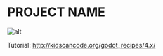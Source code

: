 # PROJECT NAME

![alt](http://kidscancode.org/godot_recipes/4.x/img/)

Tutorial:
http://kidscancode.org/godot_recipes/4.x/
